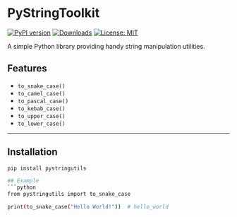 # PyStringToolkit

[![PyPI version](https://badge.fury.io/py/pystringtoolkit.svg)](https://pypi.org/project/pystringtoolkit/)
[![Downloads](https://static.pepy.tech/badge/pystringtoolkit)](https://pepy.tech/project/pystringtoolkit)
[![License: MIT](https://img.shields.io/badge/License-MIT-yellow.svg)](https://opensource.org/licenses/MIT)

A simple Python library providing handy string manipulation utilities.

## Features
- `to_snake_case()`
- `to_camel_case()`
- `to_pascal_case()`
- `to_kebab_case()`
- `to_upper_case()`
- `to_lower_case()`

---

## Installation  
```bash
pip install pystringutils

## Example
```python
from pystringutils import to_snake_case

print(to_snake_case("Hello World!"))  # hello_world
